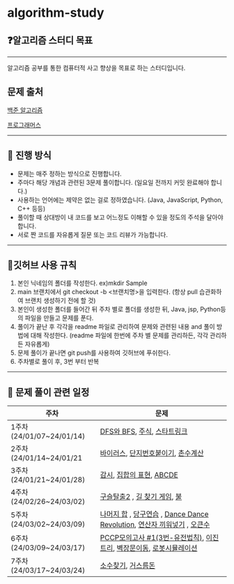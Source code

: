 # algorithm-study

## ❓알고리즘 스터디 목표
- - -
알고리즘 공부를 통한 컴퓨터적 사고 향상을 목표로 하는 스터디입니다.

## 문제 출처 
[백준 알고리즘](https://www.acmicpc.net/)

[프로그래머스](https://programmers.co.kr/)

- - -
## 🤔 진행 방식
- 문제는 매주 정하는 방식으로 진행합니다.
- 주마다 해당 개념과 관련된 3문제 풀이합니다. (일요일 전까지 커밋 완료해야 합니다.)
- 사용하는 언어에는 제약은 없는 걸로 정하였습니다. (Java, JavaScript, Python, C++ 등등)
- 풀이할 때 상대방이 내 코드를 보고 어느정도 이해할 수 있을 정도의 주석을 달아야 합니다. 
- 서로 짠 코드를 자유롭게 질문 또는 코드 리뷰가 가능합니다.
- - -

## 🙏깃허브 사용 규칙 
1. 본인 닉네임의 폴더를 작성한다. ex)mkdir Sample
2. main 브랜치에서 git checkout -b <브랜치명>을 입력한다. (항상 pull 습관화하여 브랜치 생성하기 전에 할 것) 
3. 본인이 생성한 폴더를 들어간 뒤 주차 별로 폴더를 생성한 뒤, Java, jsp, Python등의 파일을 만들고 문제를 푼다.  
4. 풀이가 끝난 후 각각을 readme 파일로 관리하여 문제와 관련된 내용 and 풀이 방법에 대해 작성한다. (readme 파일에 한번에 주차 별 문제를 관리하든, 각각 관리하든 자유롭게) 
5. 문제 풀이가 끝나면 git push를 사용하여 깃허브에 푸쉬한다. 
6. 주차별로 풀이 후, 3번 부터 반복
- - -

## 📆 문제 풀이 관련 일정 
| 주차                     | 문제                                                                                                                                                                                                                                                               |
|------------------------|------------------------------------------------------------------------------------------------------------------------------------------------------------------------------------------------------------------------------------------------------------------|
| 1주차(24/01/07~24/01/14) | [DFS와 BFS](https://www.acmicpc.net/problem/1260), [주식](https://www.acmicpc.net/problem/11501), [스타트링크](https://www.acmicpc.net/problem/5014)                                                                                                                     |
| 2주차(24/01/14~24/01/21  | [바이러스](https://www.acmicpc.net/problem/2606), [단지번호붙이기](https://www.acmicpc.net/problem/2667), [촌수계산](https://www.acmicpc.net/problem/2644)                                                                                                                      |
| 3주차(24/01/21~24/01/28) | [감시](https://www.acmicpc.net/problem/15683), [집합의 표현](https://www.acmicpc.net/problem/1717), [ABCDE](https://www.acmicpc.net/problem/13023)                                                                                                                      |
| 4주차(24/02/26~24/03/02) | [구슬탈출2](https://www.acmicpc.net/problem/13460) , [길 찾기 게임](https://school.programmers.co.kr/learn/courses/30/lessons/42892?language=java), [불](https://school.programmers.co.kr/learn/courses/30/lessons/42892?language=java)                                    |
| 5주차(24/03/02~24/03/09) | [나머지 합](https://www.acmicpc.net/problem/10986) , [당구연습](https://school.programmers.co.kr/learn/courses/30/lessons/169198) , [Dance Dance Revolution](https://www.acmicpc.net/problem/2342), [연산자 끼워넣기](https://www.acmicpc.net/problem/14888) , [오큰수](https://www.acmicpc.net/problem/17298) |
| 6주차(24/03/09~24/03/17) | [PCCP모의고사 #1(3번-유전법칙)](https://school.programmers.co.kr/learn/courses/15008/lessons/121685), [이진트리](https://www.acmicpc.net/problem/13325), [벽장문이동](https://www.acmicpc.net/problem/2666), [로봇시뮬레이션](https://www.acmicpc.net/problem/2174)|
| 7주차(24/03/17~24/03/24) | [소수찾기](https://www.acmicpc.net/problem/1978), [거스름돈](https://www.acmicpc.net/problem/14916)| 